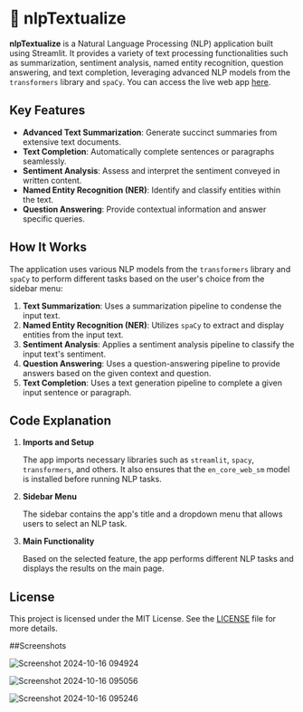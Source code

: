 # 💫 nlpTextualize

**nlpTextualize** is a Natural Language Processing (NLP) application built using Streamlit. It provides a variety of text processing functionalities such as summarization, sentiment analysis, named entity recognition, question answering, and text completion, leveraging advanced NLP models from the `transformers` library and `spaCy`.
You can access the live web app [here](https://nlptextualize-jzbcsdoavesmwfibfrtuam.streamlit.app/).

## Key Features

- **Advanced Text Summarization**: Generate succinct summaries from extensive text documents.
- **Text Completion**: Automatically complete sentences or paragraphs seamlessly.
- **Sentiment Analysis**: Assess and interpret the sentiment conveyed in written content.
- **Named Entity Recognition (NER)**: Identify and classify entities within the text.
- **Question Answering**: Provide contextual information and answer specific queries.

## How It Works

The application uses various NLP models from the `transformers` library and `spaCy` to perform different tasks based on the user's choice from the sidebar menu:

1. **Text Summarization**: Uses a summarization pipeline to condense the input text.
2. **Named Entity Recognition (NER)**: Utilizes `spaCy` to extract and display entities from the input text.
3. **Sentiment Analysis**: Applies a sentiment analysis pipeline to classify the input text's sentiment.
4. **Question Answering**: Uses a question-answering pipeline to provide answers based on the given context and question.
5. **Text Completion**: Uses a text generation pipeline to complete a given input sentence or paragraph.

## Code Explanation

1. **Imports and Setup**

   The app imports necessary libraries such as `streamlit`, `spacy`, `transformers`, and others. It also ensures that the `en_core_web_sm` model is installed before running NLP tasks.

2. **Sidebar Menu**

   The sidebar contains the app's title and a dropdown menu that allows users to select an NLP task.

3. **Main Functionality**

   Based on the selected feature, the app performs different NLP tasks and displays the results on the main page.


## License

This project is licensed under the MIT License. See the [LICENSE](LICENSE) file for more details.

##Screenshots

![Screenshot 2024-10-16 094924](https://github.com/user-attachments/assets/13cc4242-09f8-410d-92fb-3a7c1c8718e6)

![Screenshot 2024-10-16 095056](https://github.com/user-attachments/assets/8b26302b-1102-49ec-affd-65cef63eb3be)

![Screenshot 2024-10-16 095246](https://github.com/user-attachments/assets/eb97d856-6253-4ae5-b4ad-4e38632f0b33)
